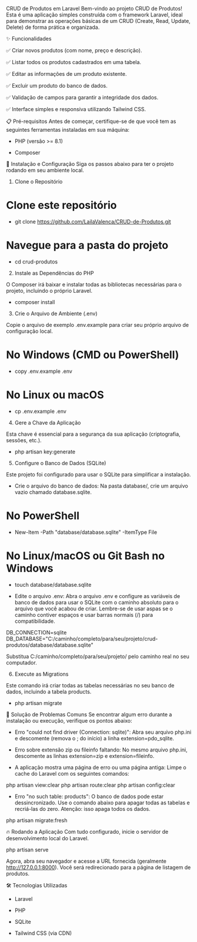 CRUD de Produtos em Laravel
Bem-vindo ao projeto CRUD de Produtos! Esta é uma aplicação simples construída com o framework Laravel, ideal para demonstrar as operações básicas de um CRUD (Create, Read, Update, Delete) de forma prática e organizada.

✨ Funcionalidades

✅ Criar novos produtos (com nome, preço e descrição).

✅ Listar todos os produtos cadastrados em uma tabela.

✅ Editar as informações de um produto existente.

✅ Excluir um produto do banco de dados.

✅ Validação de campos para garantir a integridade dos dados.

✅ Interface simples e responsiva utilizando Tailwind CSS.

📋 Pré-requisitos
Antes de começar, certifique-se de que você tem as seguintes ferramentas instaladas em sua máquina:

- PHP (versão >= 8.1)

- Composer

🚀 Instalação e Configuração
Siga os passos abaixo para ter o projeto rodando em seu ambiente local.

1. Clone o Repositório

# Clone este repositório 
- git clone https://github.com/LailaValenca/CRUD-de-Produtos.git

# Navegue para a pasta do projeto
- cd crud-produtos

2. Instale as Dependências do PHP

O Composer irá baixar e instalar todas as bibliotecas necessárias para o projeto, incluindo o próprio Laravel.

- composer install

3. Crie o Arquivo de Ambiente (.env)

Copie o arquivo de exemplo .env.example para criar seu próprio arquivo de configuração local.

# No Windows (CMD ou PowerShell)
- copy .env.example .env

# No Linux ou macOS
- cp .env.example .env

4. Gere a Chave da Aplicação

Esta chave é essencial para a segurança da sua aplicação (criptografia, sessões, etc.).

- php artisan key:generate

5. Configure o Banco de Dados (SQLite)

Este projeto foi configurado para usar o SQLite para simplificar a instalação.

- Crie o arquivo do banco de dados:
Na pasta database/, crie um arquivo vazio chamado database.sqlite.

# No PowerShell
- New-Item -Path "database/database.sqlite" -ItemType File

# No Linux/macOS ou Git Bash no Windows
- touch database/database.sqlite

- Edite o arquivo .env:
Abra o arquivo .env e configure as variáveis de banco de dados para usar o SQLite com o caminho absoluto para o arquivo que você acabou de criar. Lembre-se de usar aspas se o caminho contiver espaços e usar barras normais (/) para compatibilidade.

DB_CONNECTION=sqlite
DB_DATABASE="C:/caminho/completo/para/seu/projeto/crud-produtos/database/database.sqlite"

Substitua C:/caminho/completo/para/seu/projeto/ pelo caminho real no seu computador.

6. Execute as Migrations

Este comando irá criar todas as tabelas necessárias no seu banco de dados, incluindo a tabela products.

- php artisan migrate

🤔 Solução de Problemas Comuns
Se encontrar algum erro durante a instalação ou execução, verifique os pontos abaixo:

- Erro "could not find driver (Connection: sqlite)":
Abra seu arquivo php.ini e descomente (remova o ; do início) a linha extension=pdo_sqlite.

- Erro sobre extensão zip ou fileinfo faltando:
No mesmo arquivo php.ini, descomente as linhas extension=zip e extension=fileinfo.

- A aplicação mostra uma página de erro ou uma página antiga:
Limpe o cache do Laravel com os seguintes comandos:

php artisan view:clear
php artisan route:clear
php artisan config:clear

- Erro "no such table: products":
O banco de dados pode estar dessincronizado. Use o comando abaixo para apagar todas as tabelas e recriá-las do zero. Atenção: isso apaga todos os dados.

php artisan migrate:fresh

🔥 Rodando a Aplicação
Com tudo configurado, inicie o servidor de desenvolvimento local do Laravel.

php artisan serve

Agora, abra seu navegador e acesse a URL fornecida (geralmente http://127.0.0.1:8000). Você será redirecionado para a página de listagem de produtos.

🛠️ Tecnologias Utilizadas
- Laravel

- PHP

- SQLite

- Tailwind CSS (via CDN)
